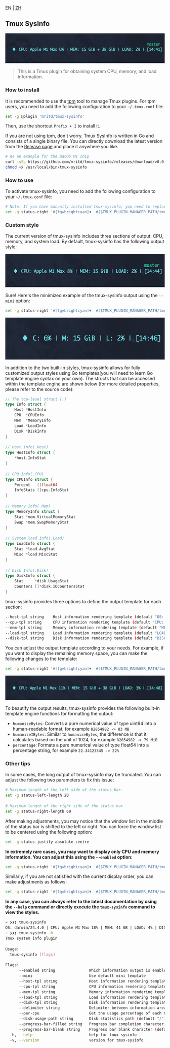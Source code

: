 EN | [ZH](./README_zh.md)

## Tmux SysInfo

![](images/SCR-20240126-nazl.png)

> This is a Tmux plugin for obtaining system CPU, memory, and load information.

### How to install

It is recommended to use the [tpm](https://github.com/tmux-plugins/tpm) tool to manage Tmux plugins. For tpm users, you need to add the following configuration to your `~/.tmux.conf` file:

```sh
set -g @plugin 'mritd/tmux-sysinfo'
```

Then, use the shortcut `Prefix + I` to install it.

If you are not using tpm, don't worry. Tmux SysInfo is written in Go and consists of a single binary file. You can directly download the latest version from the [Release page](https://github.com/mritd/tmux-sysinfo/releases) and place it anywhere you like.

```sh
# As an example for the macOS M1 chip
curl -sSL https://github.com/mritd/tmux-sysinfo/releases/download/v0.0.2/tmux-sysinfo-darwin-arm64 > /usr/local/bin/tmux-sysinfo
chmod +x /usr/local/bin/tmux-sysinfo
```

### How to use

To activate tmux-sysinfo, you need to add the following configuration to your `~/.tmux.conf` file:

```sh
# Note: If you have manually installed tmux-sysinfo, you need to replace the file path with /usr/local/bin/tmux-sysinfo.
set -g status-right '#[fg=brightcyan]♦  #($TMUX_PLUGIN_MANAGER_PATH/tmux-sysinfo/tmux-sysinfo) | [%H:%M]'
```

### Custom style

The current version of tmux-sysinfo includes three sections of output: CPU, memory, and system load. By default, tmux-sysinfo has the following output style:

![](images/SCR-20240126-ncdy.png)

Sure! Here's the minimized example of the tmux-sysinfo output using the `--mini` option:

```sh
set -g status-right '#[fg=brightcyan]♦  #($TMUX_PLUGIN_MANAGER_PATH/tmux-sysinfo/tmux-sysinfo --mini) | [%H:%M]'
```

![](images/SCR-20240126-ncqy.png)

In addition to the two built-in styles, tmux-sysinfo allows for fully customized output styles using Go templates(you will need to learn Go template engine syntax on your own). The structs that can be accessed within the template engine are shown below (for more detailed properties, please refer to the source code):

```go
// The top-level struct (.)
type Info struct {
    Host *HostInfo
    CPU  *CPUInfo
    Mem  *MemoryInfo
    Load *LoadInfo
    Disk *DiskInfo
}

// Host info(.Host)
type HostInfo struct {
    *host.InfoStat
}

// CPU info(.CPU)
type CPUInfo struct {
    Percent   []float64
    InfoStats []cpu.InfoStat
}

// Memory info(.Mem)
type MemoryInfo struct {
    Stat *mem.VirtualMemoryStat
    Swap *mem.SwapMemoryStat
}

// System load info(.Load)
type LoadInfo struct {
    Stat *load.AvgStat
    Misc *load.MiscStat
}

// Disk Info(.Disk)
type DiskInfo struct {
    Stat     *disk.UsageStat
    Counters []*disk.IOCountersStat
}
```

tmux-sysinfo provides three options to define the output template for each section:

```sh
--host-tpl string    Host information rendering template (default "OS: {{.Host.OS}}/{{.Host.KernelVersion}}")
--cpu-tpl string     CPU information rendering template (default "CPU: {{(index .CPU.InfoStats 0).ModelName}} {{index .CPU.Percent 0 | percentage}}")
--mem-tpl string     Memory information rendering template (default "MEM: {{.Mem.Stat.Used | humanizeIBytes}}")
--load-tpl string    Load information rendering template (default "LOAD: {{.Load.Stat.Load1 | percentage}}")
--disk-tpl string    Disk information rendering template (default "DISK: {{.Disk.Stat.UsedPercent | percentage}}")
```

You can adjust the output template according to your needs. For example, if you want to display the remaining memory space, you can make the following changes to the template:

```sh
set -g status-right '#[fg=brightcyan]♦  #($TMUX_PLUGIN_MANAGER_PATH/tmux-sysinfo/tmux-sysinfo --mem-tpl="MEM: {{.Mem.Stat.Used | humanizeIBytes}} + {{.Mem.Stat.Free | humanizeIBytes}}") | [%H:%M]'
```

![](images/SCR-20240126-ndlz.png)

To beautify the output results, tmux-sysinfo provides the following built-in template engine functions for formatting the output:

- `humanizeBytes`: Converts a pure numerical value of type uint64 into a human-readable format, for example `82854982 -> 83 MB`
- `humanizeIBytes`: Similar to `humanizeBytes`, the difference is that it calculates based on the unit of 1024, for example `82854982 -> 79 MiB`
- `percentage`: Formats a pure numerical value of type float64 into a percentage string, for example `22.34123545 -> 22%`

### Other tips

In some cases, the long output of tmux-sysinfo may be truncated. You can adjust the following two parameters to fix this issue:

```sh
# Maximum length of the left side of the status bar.
set -g status-left-length 20

# Maximum length of the right side of the status bar.
set -g status-right-length 60
```

After making adjustments, you may notice that the window list in the middle of the status bar is shifted to the left or right. You can force the window list to be centered using the following option:

```sh
set -g status-justify absolute-centre
```

**In extremely rare cases, you may want to display only CPU and memory information. You can adjust this using the `--enabled` option:**

```sh
set -g status-right '#[fg=brightcyan]♦  #($TMUX_PLUGIN_MANAGER_PATH/tmux-sysinfo/tmux-sysinfo --enabled=cpu,mem) | [%H:%M]'
```

Similarly, if you are not satisfied with the current display order, you can make adjustments as follows:

```sh
set -g status-right '#[fg=brightcyan]♦  #($TMUX_PLUGIN_MANAGER_PATH/tmux-sysinfo/tmux-sysinfo --enabled=mem,cpu,load) | [%H:%M]'
```

**In any case, you can always refer to the latest documentation by using the `--help` command or directly execute the `tmux-sysinfo` command to view the styles.**

```sh
~ ❯❯❯ tmux-sysinfo
OS: darwin/24.4.0 | CPU: Apple M1 Max 18% | MEM: 41 GB | LOAD: 4% | DISK: 73%
~ ❯❯❯ tmux-sysinfo -h
Tmux system info plugin

Usage:
  tmux-sysinfo [flags]

Flags:
      --enabled string               Which information output is enabled (default "all")
      --mini                         Use default mini template
      --host-tpl string              Host information rendering template (default "OS: {{.Host.OS}}/{{.Host.KernelVersion}}")
      --cpu-tpl string               CPU information rendering template (default "CPU: {{(index .CPU.InfoStats 0).ModelName}} {{index .CPU.Percent 0 | percentage}}")
      --mem-tpl string               Memory information rendering template (default "MEM: {{.Mem.Stat.Used | humanizeBytes}}")
      --load-tpl string              Load information rendering template (default "LOAD: {{.Load.Stat.Load1 | percentage}}")
      --disk-tpl string              Disk information rendering template (default "DISK: {{.Disk.Stat.UsedPercent | percentage}}")
      --delimiter string             Delimiter between information areas (default "|")
      --per-cpu                      Get the usage percentage of each CPU
      --disk-usage-path string       Disk statistics path (default "/")
      --progress-bar-filled string   Progress bar completion character (default "≣")
      --progress-bar-blank string    Progress bar blank character (default " ")
  -h, --help                         help for tmux-sysinfo
  -v, --version                      version for tmux-sysinfo
```

